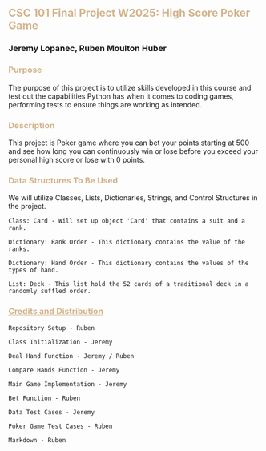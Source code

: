## <span style="color:tan"> CSC 101 Final Project W2025: High Score Poker Game
### Jeremy Lopanec, Ruben Moulton Huber

### <span style="color:tan"> Purpose 
The purpose of this project is to utilize skills developed in this course and test out 
the capabilities Python has when it comes to coding games, performing tests to ensure things
are working as intended. 

### <span style="color:tan"> Description
This project is Poker game where you can bet your points starting at 500 and see how 
long you can continuously win or lose before you exceed your personal high score or lose with 0 points.

### <span style="color:tan"> Data Structures To Be Used
We will utilize Classes, Lists, Dictionaries, Strings, and Control Structures in the project.

    Class: Card - Will set up object 'Card' that contains a suit and a rank. 

    Dictionary: Rank Order - This dictionary contains the value of the ranks.

    Dictionary: Hand Order - This dictionary contains the values of the types of hand.

    List: Deck - This list hold the 52 cards of a traditional deck in a randomly suffled order. 


### <span style="color:tan"> <ins> Credits and Distribution
    Repository Setup - Ruben 

    Class Initialization - Jeremy

    Deal Hand Function - Jeremy / Ruben

    Compare Hands Function - Jeremy

    Main Game Implementation - Jeremy

    Bet Function - Ruben

    Data Test Cases - Jeremy

    Poker Game Test Cases - Ruben

    Markdown - Ruben





